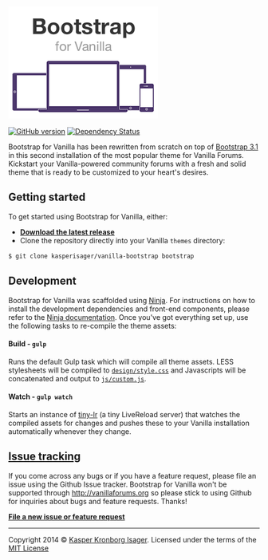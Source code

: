 ![](screenshot.png)

[![GitHub version](https://badge.fury.io/gh/kasperisager%2Fvanilla-bootstrap.png)](http://badge.fury.io/gh/kasperisager%2Fvanilla-bootstrap) [![Dependency Status](https://gemnasium.com/kasperisager/vanilla-bootstrap.png)](https://gemnasium.com/kasperisager/vanilla-bootstrap)

Bootstrap for Vanilla has been rewritten from scratch on top of [Bootstrap 3.1](http://getbootstrap.com) in this second installation of the most popular theme for Vanilla Forums. Kickstart your Vanilla-powered community forums with a fresh and solid theme that is ready to be customized to your heart's desires.

## Getting started

To get started using Bootstrap for Vanilla, either:

* [__Download the latest release__](https://github.com/kasperisager/vanilla-bootstrap/releases)
* Clone the repository directly into your Vanilla `themes` directory:

```sh
$ git clone kasperisager/vanilla-bootstrap bootstrap
```

## Development

Bootstrap for Vanilla was scaffolded using [Ninja](https://github.com/kasperisager/vanilla-ninja). For instructions on how to install the development dependencies and front-end components, please refer to the [Ninja documentation](https://github.com/kasperisager/vanilla-ninja#getting-started). Once you've got everything set up, use the following tasks to re-compile the theme assets:

#### Build - `gulp`
Runs the default Gulp task which will compile all theme assets. LESS stylesheets will be compiled to [`design/style.css`](design/style.css) and Javascripts will be concatenated and output to [`js/custom.js`](js/custom.js).

#### Watch - `gulp watch`
Starts an instance of [tiny-lr](https://github.com/mklabs/tiny-lr) (a tiny LiveReload server) that watches the compiled assets for changes and pushes these to your Vanilla installation automatically whenever they change.

## [Issue tracking](https://github.com/kasperisager/vanilla-bootstrap/issues)

If you come across any bugs or if you have a feature request, please file an issue using the Github Issue tracker. Bootstrap for Vanilla won't be supported through http://vanillaforums.org so please stick to using Github for inquiries about bugs and feature requests. Thanks!

[__File a new issue or feature request__](https://github.com/kasperisager/vanilla-bootstrap/issues/new)

---

Copyright 2014 © [Kasper Kronborg Isager](http://kasperisager.github.io). Licensed under the terms of the [MIT License](LICENSE.md)
